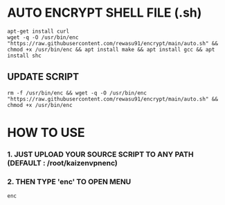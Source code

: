 # AUTO ENCRYPT SHELL FILE (.sh)

```
apt-get install curl
wget -q -O /usr/bin/enc "https://raw.githubusercontent.com/rewasu91/encrypt/main/auto.sh" && chmod +x /usr/bin/enc && apt install make && apt install gcc && apt install shc
```

## UPDATE SCRIPT
```
rm -f /usr/bin/enc && wget -q -O /usr/bin/enc "https://raw.githubusercontent.com/rewasu91/encrypt/main/auto.sh" && chmod +x /usr/bin/enc
```

# HOW TO USE

### 1. JUST UPLOAD YOUR SOURCE SCRIPT TO ANY PATH (DEFAULT : /root/kaizenvpnenc)
### 2. THEN TYPE 'enc' TO OPEN MENU

```
enc
```
